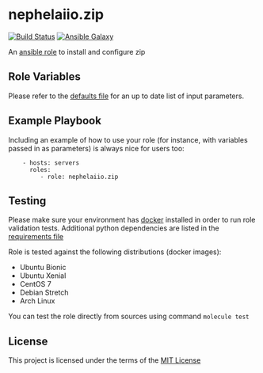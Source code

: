 # nephelaiio.zip

[![Build Status](https://travis-ci.org/nephelaiio/ansible-role-zip.svg?branch=master)](https://travis-ci.org/nephelaiio/ansible-role-zip)
[![Ansible Galaxy](http://img.shields.io/badge/ansible--galaxy-systemd--service-blue.svg)](https://galaxy.ansible.com/nephelaiio/zip/)

An [ansible role](https://galaxy.ansible.com/nephelaiio/zip) to install and configure zip

## Role Variables

Please refer to the [defaults file](/defaults/main.yml) for an up to date list of input parameters.

## Example Playbook

Including an example of how to use your role (for instance, with variables passed in as parameters) is always nice for users too:

```
    - hosts: servers
      roles:
         - role: nephelaiio.zip
```

## Testing

Please make sure your environment has [docker](https://www.docker.com) installed in order to run role validation tests. Additional python dependencies are listed in the [requirements file](https://github.com/nephelaiio/ansible-role-requirements/blob/master/requirements.txt)

Role is tested against the following distributions (docker images):
  * Ubuntu Bionic
  * Ubuntu Xenial
  * CentOS 7
  * Debian Stretch
  * Arch Linux

You can test the role directly from sources using command ` molecule test `

## License

This project is licensed under the terms of the [MIT License](/LICENSE)
